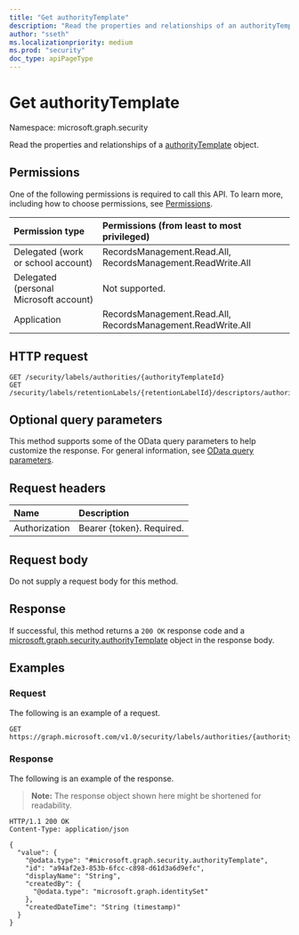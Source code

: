 ```yaml
---
title: "Get authorityTemplate"
description: "Read the properties and relationships of an authorityTemplate."
author: "sseth"
ms.localizationpriority: medium
ms.prod: "security"
doc_type: apiPageType
---
```


# Get authorityTemplate
Namespace: microsoft.graph.security

Read the properties and relationships of a [authorityTemplate](../resources/security-authoritytemplate.md) object.

## Permissions
One of the following permissions is required to call this API. To learn more, including how to choose permissions, see [Permissions](/graph/permissions-reference).

|Permission type|Permissions (from least to most privileged)|
|:---|:---|
|Delegated (work or school account)|RecordsManagement.Read.All, RecordsManagement.ReadWrite.All|
|Delegated (personal Microsoft account)|Not supported.|
|Application|RecordsManagement.Read.All, RecordsManagement.ReadWrite.All|

## HTTP request

<!-- {
  "blockType": "ignored"
}
-->
``` http
GET /security/labels/authorities/{authorityTemplateId}
GET /security/labels/retentionLabels/{retentionLabelId}/descriptors/authorityTemplate
```

## Optional query parameters
This method supports some of the OData query parameters to help customize the response. For general information, see [OData query parameters](/graph/query-parameters).

## Request headers
|Name|Description|
|:---|:---|
|Authorization|Bearer {token}. Required.|

## Request body
Do not supply a request body for this method.

## Response

If successful, this method returns a `200 OK` response code and a [microsoft.graph.security.authorityTemplate](../resources/security-authoritytemplate.md) object in the response body.

## Examples

### Request
The following is an example of a request.

<!-- {
  "blockType": "request",
  "name": "get_authoritytemplate"
}
-->
``` http
GET https://graph.microsoft.com/v1.0/security/labels/authorities/{authorityTemplateId}
```



### Response
The following is an example of the response.

>**Note:** The response object shown here might be shortened for readability.
<!-- {
  "blockType": "response",
  "truncated": true,
  "@odata.type": "microsoft.graph.security.authorityTemplate"
}
-->
``` http
HTTP/1.1 200 OK
Content-Type: application/json

{
  "value": {
    "@odata.type": "#microsoft.graph.security.authorityTemplate",
    "id": "a94af2e3-853b-6fcc-c898-d61d3a6d9efc",
    "displayName": "String",
    "createdBy": {
      "@odata.type": "microsoft.graph.identitySet"
    },
    "createdDateTime": "String (timestamp)"
  }
}
```

